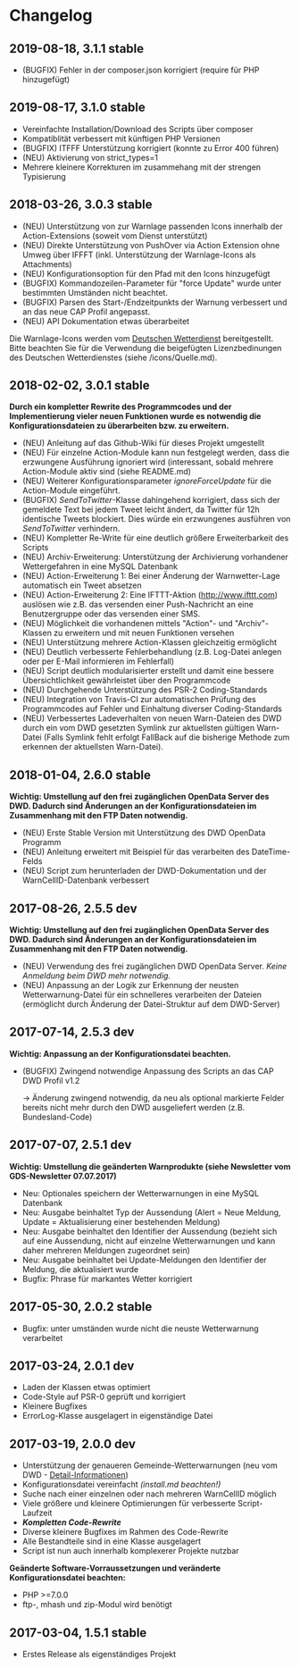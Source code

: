 # Changelog

2019-08-18, 3.1.1 stable
----------

* (BUGFIX) Fehler in der composer.json korrigiert (require für PHP hinzugefügt) 

2019-08-17, 3.1.0 stable
----------

* Vereinfachte Installation/Download des Scripts über composer
* Kompatiblität verbessert mit künftigen PHP Versionen
* (BUGFIX) ITFFF Unterstützung korrigiert (konnte zu Error 400 führen)
* (NEU) Aktivierung von strict_types=1
* Mehrere kleinere Korrekturen im zusammehang mit der strengen Typisierung

2018-03-26, 3.0.3 stable
----------

* (NEU) Unterstützung von zur Warnlage passenden Icons innerhalb der Action-Extensions (soweit vom Dienst unterstützt)
* (NEU) Direkte Unterstützung von PushOver via Action Extension ohne Umweg über IFFFT (inkl. Unterstützung der Warnlage-Icons als Attachments)
* (NEU) Konfigurationsoption für den Pfad mit den Icons hinzugefügt
* (BUGFIX) Kommandozeilen-Parameter für "force Update" wurde unter bestimmten Umständen nicht beachtet.
* (BUGFIX) Parsen des Start-/Endzeitpunkts der Warnung verbessert und an das neue CAP Profil angepasst.
* (NEU) API Dokumentation etwas überarbeitet

Die Warnlage-Icons werden vom [Deutschen Wetterdienst](https://www.dwd.de/DE/wetter/warnungen_aktuell/objekt_einbindung/piktogramm_node.html) bereitgestellt. Bitte beachten Sie für die Verwendung die beigefügten Lizenzbedinungen des Deutschen Wetterdienstes (siehe /icons/Quelle.md). 

2018-02-02, 3.0.1 stable
----------

**Durch ein kompletter Rewrite des Programmcodes und der Implementierung vieler neuen Funktionen wurde es notwendig die Konfigurationsdateien zu überarbeiten bzw. zu erweitern.**

* (NEU) Anleitung auf das Github-Wiki für dieses Projekt umgestellt
* (NEU) Für einzelne Action-Module kann nun festgelegt werden, dass die erzwungene Ausführung ignoriert wird (interessant, sobald mehrere Action-Module aktiv sind (siehe README.md)
* (NEU) Weiterer Konfigurationsparameter *ignoreForceUpdate* für die Action-Module eingeführt.
* (BUGFIX) *SendToTwitter*-Klasse dahingehend korrigiert, dass sich der gemeldete Text bei jedem Tweet leicht ändert, da Twitter für 12h identische Tweets blockiert. Dies würde ein erzwungenes ausführen von *SendToTwitter* verhindern.
* (NEU) Kompletter Re-Write für eine deutlich größere Erweiterbarkeit des Scripts
* (NEU) Archiv-Erweiterung: Unterstützung der Archivierung vorhandener Wettergefahren in eine MySQL Datenbank
* (NEU) Action-Erweiterung 1: Bei einer Änderung der Warnwetter-Lage automatisch ein Tweet absetzen
* (NEU) Action-Erweiterung 2: Eine IFTTT-Aktion (http://www.ifttt.com) auslösen wie z.B. das versenden einer Push-Nachricht an eine Benutzergruppe oder das versenden einer SMS.
* (NEU) Möglichkeit die vorhandenen mittels "Action"- und "Archiv"-Klassen zu erweitern und mit neuen Funktionen versehen
* (NEU) Unterstützung mehrere Action-Klassen gleichzeitig ermöglicht
* (NEU) Deutlich verbesserte Fehlerbehandlung (z.B. Log-Datei anlegen oder per E-Mail informieren im Fehlerfall)
* (NEU) Script deutlich modularisierter erstellt und damit eine bessere Übersichtlichkeit gewährleistet über den Programmcode
* (NEU) Durchgehende Unterstützung des PSR-2 Coding-Standards
* (NEU) Integration von Travis-CI zur automatischen Prüfung des Programmcodes auf Fehler und Einhaltung diverser Coding-Standards
* (NEU) Verbessertes Ladeverhalten von neuen Warn-Dateien des DWD durch ein vom DWD gesetzten Symlink zur aktuellsten gültigen Warn-Datei (Falls Symlink fehlt erfolgt FallBack auf die bisherige Methode zum erkennen der aktuellsten Warn-Datei).

2018-01-04, 2.6.0 stable
----------
**Wichtig: Umstellung auf den frei zugänglichen OpenData Server des DWD. Dadurch sind Änderungen an der Konfigurationsdateien im Zusammenhang mit den FTP Daten notwendig.**

 * (NEU) Erste Stable Version mit Unterstützung des DWD OpenData Programm
 * (NEU) Anleitung erweitert mit Beispiel für das verarbeiten des DateTime-Felds
 * (NEU) Script zum herunterladen der DWD-Dokumentation und der WarnCellID-Datenbank verbessert


2017-08-26, 2.5.5 dev
----------
**Wichtig: Umstellung auf den frei zugänglichen OpenData Server des DWD. Dadurch sind Änderungen an der Konfigurationsdateien im Zusammenhang mit den FTP Daten notwendig.**

* (NEU) Verwendung des frei zugänglichen DWD OpenData Server. *Keine Anmeldung beim DWD mehr notwendig.*
* (NEU) Anpassung an der Logik zur Erkennung der neusten Wetterwarnung-Datei für ein schnelleres verarbeiten der Dateien (ermöglicht durch Änderung der Datei-Struktur auf dem DWD-Server)

2017-07-14, 2.5.3 dev
----------

**Wichtig: Anpassung an der Konfigurationsdatei beachten.**

- (BUGFIX) Zwingend notwendige Anpassung des Scripts an das CAP DWD Profil  v1.2

	-> Änderung zwingend notwendig, da neu als optional markierte Felder bereits nicht mehr durch den DWD ausgeliefert werden (z.B. Bundesland-Code)


2017-07-07, 2.5.1 dev
----------
**Wichtig: Umstellung die geänderten Warnprodukte (siehe Newsletter vom GDS-Newsletter 07.07.2017)**

- Neu: Optionales speichern der Wetterwarnungen in eine MySQL Datenbank
- Neu: Ausgabe beinhaltet Typ der Aussendung (Alert = Neue Meldung, Update = Aktualisierung einer bestehenden Meldung)
- Neu: Ausgabe beinhaltet den Identifier der Aussendung (bezieht sich auf eine Aussendung, nicht auf einzelne Wetterwarnungen und kann daher mehreren Meldungen zugeordnet sein)
- Neu: Ausgabe beinhaltet bei Update-Meldungen den Identifier der Meldung, die aktualisiert wurde
- Bugfix: Phrase für markantes Wetter korrigiert

2017-05-30, 2.0.2 stable
----------
- Bugfix: unter umständen wurde nicht die neuste Wetterwarnung verarbeitet

2017-03-24, 2.0.1 dev
----------
- Laden der Klassen etwas optimiert
- Code-Style auf PSR-0 geprüft und korrigiert
- Kleinere Bugfixes
- ErrorLog-Klasse ausgelagert in eigenständige Datei

2017-03-19, 2.0.0 dev
----------
- Unterstützung der genaueren Gemeinde-Wetterwarnungen (neu vom DWD - [Detail-Informationen](http://www.dwd.de/DE/wetter/warnungen_aktuell/neuerungen/gemeindewarnungen_node.html))
- Konfigurationsdatei vereinfacht *(install.md beachten!)*
- Suche nach einer einzelnen oder nach mehreren WarnCellID möglich
- Viele größere und kleinere Optimierungen für verbesserte Script-Laufzeit
- ***Kompletten Code-Rewrite***
- Diverse kleinere Bugfixes im Rahmen des Code-Rewrite
- Alle Bestandteile sind in eine Klasse ausgelagert
- Script ist nun auch innerhalb komplexerer Projekte nutzbar

**Geänderte Software-Vorraussetzungen und veränderte Konfigurationsdatei beachten:**

- PHP >=7.0.0
- ftp-, mhash und zip-Modul wird benötigt


2017-03-04, 1.5.1 stable
----------
- Erstes Release als eigenständiges Projekt

